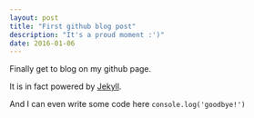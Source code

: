 ```yaml
---
layout: post
title: "First github blog post"
description: "It's a proud moment :')"
date: 2016-01-06
---
```


Finally get to blog on my github page.

It is in fact powered by [Jekyll](http://jekyllrb.com).

And I can even write some code here `console.log('goodbye!')`
